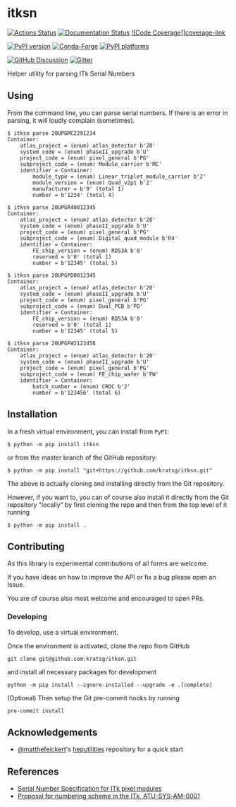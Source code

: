 # itksn

[![Actions Status][actions-badge]][actions-link]
[![Documentation Status][rtd-badge]][rtd-link]
[![Code Coverage]][coverage-badge]][coverage-link]

[![PyPI version][pypi-version]][pypi-link]
[![Conda-Forge][conda-badge]][conda-link]
[![PyPI platforms][pypi-platforms]][pypi-link]

[![GitHub Discussion][github-discussions-badge]][github-discussions-link]
[![Gitter][gitter-badge]][gitter-link]

<!-- prettier-ignore-start -->
[actions-badge]:            https://github.com/kratsg/itksn/workflows/CI/badge.svg
[actions-link]:             https://github.com/kratsg/itksn/actions
[conda-badge]:              https://img.shields.io/conda/vn/conda-forge/itksn
[conda-link]:               https://github.com/conda-forge/itksn-feedstock
[github-discussions-badge]: https://img.shields.io/static/v1?label=Discussions&message=Ask&color=blue&logo=github
[github-discussions-link]:  https://github.com/kratsg/itksn/discussions
[gitter-badge]:             https://badges.gitter.im/https://github.com/kratsg/itksn/community.svg
[gitter-link]:              https://gitter.im/https://github.com/kratsg/itksn/community?utm_source=badge&utm_medium=badge&utm_campaign=pr-badge
[pypi-link]:                https://pypi.org/project/itksn/
[pypi-platforms]:           https://img.shields.io/pypi/pyversions/itksn
[pypi-version]:             https://img.shields.io/pypi/v/itksn
[rtd-badge]:                https://readthedocs.org/projects/itksn/badge/?version=latest
[rtd-link]:                 https://itksn.readthedocs.io/en/latest/?badge=latest
[coverage-badge]:           https://codecov.io/gh/kratsg/itksn/graph/badge.svg?branch=master
[coverage-link]:            https://codecov.io/gh/kratsg/itksn?branch=master

<!-- prettier-ignore-end -->

Helper utility for parsing ITk Serial Numbers

## Using

From the command line, you can parse serial numbers. If there is an error in parsing, it will loudly complain (sometimes).

```
$ itksn parse 20UPGMC2291234
Container:
    atlas_project = (enum) atlas_detector b'20'
    system_code = (enum) phaseII_upgrade b'U'
    project_code = (enum) pixel_general b'PG'
    subproject_code = (enum) Module_carrier b'MC'
    identifier = Container:
        module_type = (enum) Linear_triplet_module_carrier b'2'
        module_version = (enum) Quad_v2p1 b'2'
        manufacturer = b'9' (total 1)
        number = b'1234' (total 4)

$ itksn parse 20UPGR40012345
Container:
    atlas_project = (enum) atlas_detector b'20'
    system_code = (enum) phaseII_upgrade b'U'
    project_code = (enum) pixel_general b'PG'
    subproject_code = (enum) Digital_quad_module b'R4'
    identifier = Container:
        FE_chip_version = (enum) RD53A b'0'
        reserved = b'0' (total 1)
        number = b'12345' (total 5)

$ itksn parse 20UPGPD0012345
Container:
    atlas_project = (enum) atlas_detector b'20'
    system_code = (enum) phaseII_upgrade b'U'
    project_code = (enum) pixel_general b'PG'
    subproject_code = (enum) Dual_PCB b'PD'
    identifier = Container:
        FE_chip_version = (enum) RD53A b'0'
        reserved = b'0' (total 1)
        number = b'12345' (total 5)

$ itksn parse 20UPGFW2123456
Container:
    atlas_project = (enum) atlas_detector b'20'
    system_code = (enum) phaseII_upgrade b'U'
    project_code = (enum) pixel_general b'PG'
    subproject_code = (enum) FE_chip_wafer b'FW'
    identifier = Container:
        batch_number = (enum) CROC b'2'
        number = b'123456' (total 6)
```

## Installation

In a fresh virtual environment, you can install from `PyPI`:

```
$ python -m pip install itksn
```

or from the master branch of the GitHub repository:

```
$ python -m pip install "git+https://github.com/kratsg/itksn.git"
```

The above is actually cloning and installing directly from the Git repository.

However, if you want to, you can of course also install it directly from the Git repository "locally" by first cloning the repo and then from the top level of it running

```
$ python -m pip install .
```

## Contributing

As this library is experimental contributions of all forms are welcome.

If you have ideas on how to improve the API or fix a bug please open an Issue.

You are of course also most welcome and encouraged to open PRs.

### Developing

To develop, use a virtual environment.

Once the environment is activated, clone the repo from GitHub

```
git clone git@github.com:kratsg/itksn.git
```

and install all necessary packages for development

```
python -m pip install --ignore-installed --upgrade -e .[complete]
```

(Optional) Then setup the Git pre-commit hooks by running

```
pre-commit install
```

## Acknowledgements

- [@matthefeickert](https://github.com/matthewfeickert)'s [heputilities](https://github.com/matthewfeickert/heputils) repository for a quick start


## References

- [Serial Number Specification for ITk pixel modules](https://cds.cern.ch/record/2728364)
- [Proposal for numbering scheme in the ITk, ATU-SYS-AM-0001](https://edms.cern.ch/document/1773411/1)
